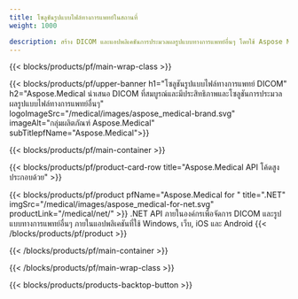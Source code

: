 ```yaml
---
title: โซลูชันรูปแบบไฟล์ทางการแพทย์ในสถานที่ 
weight: 1000

description: สร้าง DICOM และแอปพลิเคชันการประมวลผลรูปแบบทางการแพทย์อื่นๆ โดยใช้ Aspose Medical On-Premise API
---
```


{{< blocks/products/pf/main-wrap-class >}}

{{< blocks/products/pf/upper-banner h1="โซลูชันรูปแบบไฟล์ทางการแพทย์ DICOM" h2="Aspose.Medical นําเสนอ DICOM ที่สมบูรณ์และมีประสิทธิภาพและโซลูชันการประมวลผลรูปแบบไฟล์ทางการแพทย์อื่นๆ" logoImageSrc="/medical/images/aspose_medical-brand.svg" imageAlt="กลุ่มผลิตภัณฑ์ Aspose.Medical" subTitlepfName="Aspose.Medical">}}

{{< blocks/products/pf/main-container >}}

{{< blocks/products/pf/product-card-row title="Aspose.Medical API โค้ดสูงประกอบด้วย" >}}

{{< blocks/products/pf/product pfName="Aspose.Medical for " title=".NET" imgSrc="/medical/images/aspose_medical-for-net.svg" productLink="/medical/net/" >}}
.NET API ภายในองค์กรเพื่อจัดการ DICOM และรูปแบบทางการแพทย์อื่นๆ ภายในแอปพลิเคชันที่ใช้ Windows, เว็บ, iOS และ Android
{{< /blocks/products/pf/product >}}

{{< /blocks/products/pf/main-container >}}

{{< /blocks/products/pf/main-wrap-class >}}

{{< blocks/products/products-backtop-button >}}